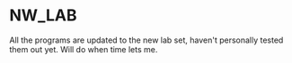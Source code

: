 NW_LAB
======

All the programs are updated to the new lab set, haven't personally tested them out yet. Will do when time lets me.
